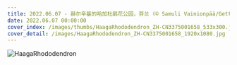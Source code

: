 ```yaml
---
title: 2022.06.07 - 赫尔辛基的哈加杜鹃花公园，芬兰 (© Samuli Vainionpää/Getty Images)
date: 2022.06.07 00:00:00
cover_index: /images/thumbs/HaagaRhododendron_ZH-CN3375001658_533x300.jpg
cover_detail: /images/HaagaRhododendron_ZH-CN3375001658_1920x1080.jpg
---
```


![HaagaRhododendron](/images/HaagaRhododendron_ZH-CN3375001658_1920x1080.jpg)
